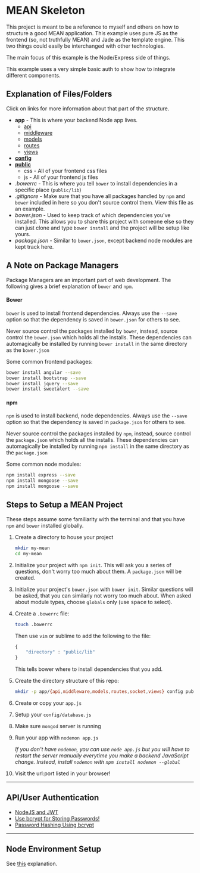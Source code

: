 MEAN Skeleton
=============

This project is meant to be a reference to myself and others on how to structure a good MEAN application. This example uses pure JS as the frontend (so, not truthfully MEAN) and Jade as the template engine. This two things could easily be interchanged with other technologies.

The main focus of this example is the Node/Express side of things.

This example uses a very simple basic auth to show how to integrate different components.

## Explanation of Files/Folders ##

Click on links for more information about that part of the structure.

+ **app** - This is where your backend Node app lives.
    + [api](app/api)
    + [middleware](app/middleware)
    + [models](app/models)
    + [routes](app/routes)
    + [views](app/views)
+ **[config](config)**
+ **[public](public)**
    + css - All of your frontend css files
    + js - All of your frontend js files
+ *.bowerrc* - This is where you tell `bower` to install dependencies in a specific place (`public/lib`)
+ *.gitignore* - Make sure that you have all packages handled by `npm` and `bower` included in here so you don't source control them. View this file as an example.
+ *bower.json* - Used to keep track of which dependencies you've installed. This allows you to share this project with someone else so they can just clone and type `bower install` and the project will be setup like yours.
+ *package.json* - Similar to `bower.json`, except backend node modules are kept track here.

## A Note on Package Managers ##

Package Managers are an important part of web development. The following gives a brief explanation of `bower` and `npm`.

#### Bower ####

`bower` is used to install frontend dependencies. Always use the `--save` option so that the dependency is saved in `bower.json` for others to see.

Never source control the packages installed by `bower`, instead, source control the `bower.json` which holds all the installs. These dependencies can automagically be installed by running `bower install` in the same directory as the `bower.json`

Some common frontend packages:

```bash
bower install angular --save
bower install bootstrap --save
bower install jquery --save
bower install sweetalert --save
```

#### npm ####

`npm` is used to install backend, node dependencies. Always use the `--save` option so that the dependency is saved in `package.json` for others to see.

Never source control the packages installed by `npm`, instead, source control the `package.json` which holds all the installs. These dependencies can automagically be installed by running `npm install` in the same directory as the `package.json`

Some common node modules:

```bash
npm install express --save
npm install mongoose --save
npm install mongoose --save
```

## Steps to Setup a MEAN Project ##

These steps assume some familiarity with the terminal and that you have `npm` and `bower` installed globally.

1. Create a directory to house your project

    ```bash
    mkdir my-mean
    cd my-mean
    ```

2. Initialize your project with `npm init`. This will ask you a series of questions, don't worry too much about them. A `package.json` will be created.

3. Initialize your project's `bower.json` with `bower init`. Similar questions will be asked, that you can similarly not worry too much about. When asked about module types, choose `globals` only (use <kbd>space</kbd> to select).

4. Create a `.bowerrc` file:

    ```bash
    touch .bowerrc
    ```

    Then use `vim` or sublime to add the following to the file:

    ```javascript
    {
        "directory" : "public/lib"
    }
    ```

    This tells bower where to install dependencies that you add.

5. Create the directory structure of this repo:

    ```bash
    mkdir -p app/{api,middleware,models,routes,socket,views} config public/{css,js}
    ```

6. Create or copy your `app.js`

7. Setup your `config/database.js`

8. Make sure `mongod` server is running

9. Run your app with `nodemon app.js`

    *If you don't have `nodemon`, you can use `node app.js` but you will have to restart the server manually everytime you make a backend JavaScript change. Instead, install `nodemon` with `npm install nodemon --global`*

10. Visit the url:port listed in your browser!

------------------------

## API/User Authentication ##

 - [NodeJS and JWT](https://scotch.io/tutorials/authenticate-a-node-js-api-with-json-web-tokens)
 - [Use bcrypt for Storing Passwords!](http://codahale.com/how-to-safely-store-a-password/)
 - [Password Hashing Using bcrypt](http://devsmash.com/blog/password-authentication-with-mongoose-and-bcrypt)


------------------------

## Node Environment Setup ##

See [this](npm-setup.md) explanation.

